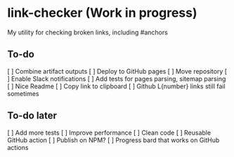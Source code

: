 # link-checker (Work in progress)

My utility for checking broken links, including #anchors

## To-do

[ ] Combine artifact outputs
[ ] Deploy to GitHub pages
[ ] Move repository
[ ] Enable Slack notifications
[ ] Add tests for pages parsing, sitemap parsing
[ ] Nice Readme 
[ ] Copy link to clipboard
[ ] Github L{number} links still fail sometimes


## To-do later

[ ] Add more tests
[ ] Improve performance
[ ] Clean code
[ ] Reusable GitHub action
[ ] Publish on NPM?
[ ] Progress bard that works on GitHub actions
